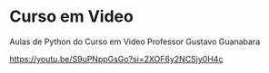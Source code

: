 # Curso em Video
 Aulas de Python do Curso em Video
 Professor Gustavo Guanabara
 
 https://youtu.be/S9uPNppGsGo?si=2XOF6y2NCSjy0H4c

